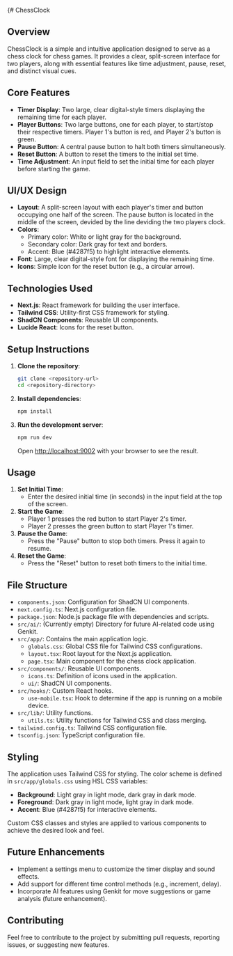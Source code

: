 {# ChessClock

## Overview

ChessClock is a simple and intuitive application designed to serve as a chess clock for chess games. It provides a clear, split-screen interface for two players, along with essential features like time adjustment, pause, reset, and distinct visual cues.

## Core Features

-   **Timer Display**: Two large, clear digital-style timers displaying the remaining time for each player.
-   **Player Buttons**: Two large buttons, one for each player, to start/stop their respective timers. Player 1's button is red, and Player 2's button is green.
-   **Pause Button**: A central pause button to halt both timers simultaneously.
-   **Reset Button**: A button to reset the timers to the initial set time.
-   **Time Adjustment**: An input field to set the initial time for each player before starting the game.

## UI/UX Design

-   **Layout**: A split-screen layout with each player's timer and button occupying one half of the screen. The pause button is located in the middle of the screen, devided by the line deviding the two players clock.
-   **Colors**:
    -   Primary color: White or light gray for the background.
    -   Secondary color: Dark gray for text and borders.
    -   Accent: Blue (#4287f5) to highlight interactive elements.
-   **Font**: Large, clear digital-style font for displaying the remaining time.
-   **Icons**: Simple icon for the reset button (e.g., a circular arrow).

## Technologies Used

-   **Next.js**: React framework for building the user interface.
-   **Tailwind CSS**: Utility-first CSS framework for styling.
-   **ShadCN Components**: Reusable UI components.
-   **Lucide React**: Icons for the reset button.

## Setup Instructions

1.  **Clone the repository**:

    ```bash
    git clone <repository-url>
    cd <repository-directory>
    ```

2.  **Install dependencies**:

    ```bash
    npm install
    ```

3.  **Run the development server**:

    ```bash
    npm run dev
    ```

    Open [http://localhost:9002](http://localhost:9002) with your browser to see the result.

## Usage

1.  **Set Initial Time**:
    -   Enter the desired initial time (in seconds) in the input field at the top of the screen.
2.  **Start the Game**:
    -   Player 1 presses the red button to start Player 2's timer.
    -   Player 2 presses the green button to start Player 1's timer.
3.  **Pause the Game**:
    -   Press the "Pause" button to stop both timers. Press it again to resume.
4.  **Reset the Game**:
    -   Press the "Reset" button to reset both timers to the initial time.

## File Structure

-   `components.json`: Configuration for ShadCN UI components.
-   `next.config.ts`: Next.js configuration file.
-   `package.json`: Node.js package file with dependencies and scripts.
-   `src/ai/`: (Currently empty) Directory for future AI-related code using Genkit.
-   `src/app/`: Contains the main application logic.
    -   `globals.css`: Global CSS file for Tailwind CSS configurations.
    -   `layout.tsx`: Root layout for the Next.js application.
    -   `page.tsx`: Main component for the chess clock application.
-   `src/components/`: Reusable UI components.
    -   `icons.ts`: Definition of icons used in the application.
    -   `ui/`: ShadCN UI components.
-   `src/hooks/`: Custom React hooks.
    -   `use-mobile.tsx`: Hook to determine if the app is running on a mobile device.
-   `src/lib/`: Utility functions.
    -   `utils.ts`: Utility functions for Tailwind CSS and class merging.
-   `tailwind.config.ts`: Tailwind CSS configuration file.
-   `tsconfig.json`: TypeScript configuration file.

## Styling

The application uses Tailwind CSS for styling. The color scheme is defined in `src/app/globals.css` using HSL CSS variables:

-   **Background**: Light gray in light mode, dark gray in dark mode.
-   **Foreground**: Dark gray in light mode, light gray in dark mode.
-   **Accent**: Blue (#4287f5) for interactive elements.

Custom CSS classes and styles are applied to various components to achieve the desired look and feel.

## Future Enhancements

-   Implement a settings menu to customize the timer display and sound effects.
-   Add support for different time control methods (e.g., increment, delay).
-   Incorporate AI features using Genkit for move suggestions or game analysis (future enhancement).

## Contributing

Feel free to contribute to the project by submitting pull requests, reporting issues, or suggesting new features.
